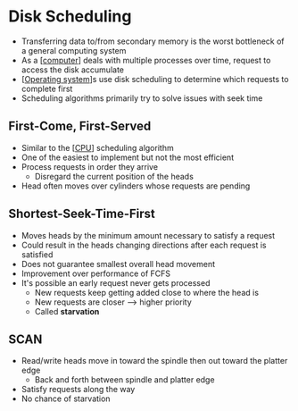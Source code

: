 # Disk Scheduling

- Transferring data to/from secondary memory is the worst bottleneck of a general computing system
- As a [[computer]] deals with multiple processes over time, request to access the disk accumulate
- [[Operating system]]s use disk scheduling to determine which requests to complete first
- Scheduling algorithms primarily try to solve issues with seek time

## First-Come, First-Served

- Similar to the [[CPU]] scheduling algorithm
- One of the easiest to implement but not the most efficient
- Process requests in order they arrive
  - Disregard the current position of the heads
- Head often moves over cylinders whose requests are pending

## Shortest-Seek-Time-First

- Moves heads by the minimum amount necessary to satisfy a request
- Could result in the heads changing directions after each request is satisfied
- Does not guarantee smallest overall head movement
- Improvement over performance of FCFS
- It's possible an early request never gets processed
  - New requests keep getting added close to where the head is
  - New requests are closer --> higher priority
  - Called **starvation**

## SCAN

- Read/write heads move in toward the spindle then out toward the platter edge
  - Back and forth between spindle and platter edge
- Satisfy requests along the way
- No chance of starvation

[//begin]: # "Autogenerated link references for markdown compatibility"
[computer]: computer "Computer"
[Operating system]: operating-system "Operating System"
[CPU]: cpu "CPU (Central Processing Unit)"
[//end]: # "Autogenerated link references"